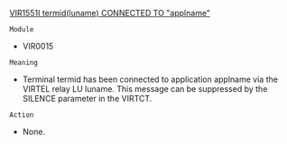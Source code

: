 [VIR1551I termid(luname) CONNECTED TO "applname"](https://virtel.readthedocs.io/en/latest/manuals/virtel/Virtel459MG/messages.html?highlight=VIR1551I#VIR1551I)

`Module`
- VIR0015

`Meaning`
- Terminal termid has been connected to application applname via the VIRTEL relay LU luname. This message can be suppressed by the SILENCE parameter in the VIRTCT.

`Action`
- None.
